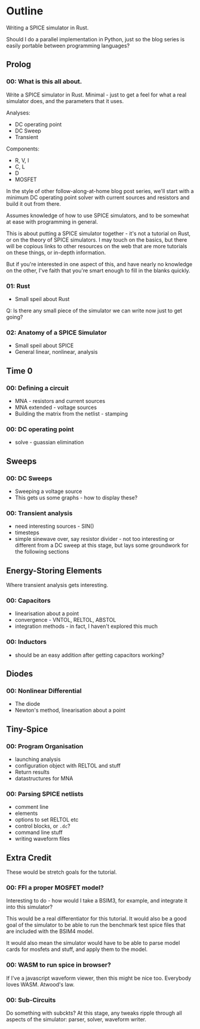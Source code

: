 Outline
=========================================

Writing a SPICE simulator in Rust.

Should I do a parallel implementation in Python, just so the blog series
is easily portable between programming languages?

Prolog
-----------------------------------------

### 00: What is this all about.
Write a SPICE simulator in Rust. Minimal - just to get a feel for what
a real simulator does, and the parameters that it uses.

Analyses:
* DC operating point
* DC Sweep 
* Transient

Components:
* R, V, I
* C, L
* D
* MOSFET

In the style of other follow-along-at-home blog post series, we'll start
with a minimum DC operating point solver with current sources and resistors
and build it out from there.

Assumes knowledge of how to use SPICE simulators, and to be somewhat at
ease with programming in general.

This is about putting a SPICE simulator together - it's not a tutorial on
Rust, or on the theory of SPICE simulators. I may touch on the basics, but
there will be copious links to other resources on the web that are more
tutorials on these things, or in-depth information.

But if you're interested in one aspect of this, and have nearly no knowledge
on the other, I've faith that you're smart enough to fill in the blanks quickly.


### 01: Rust
* Small speil about Rust

Q: Is there any small piece of the simulator we can write now
 just to get going?


### 02: Anatomy of a SPICE Simulator
* Small speil about SPICE
* General linear, nonlinear, analysis


Time 0
-----------------------------------------

### 00: Defining a circuit
* MNA - resistors and current sources
* MNA extended - voltage sources
* Building the matrix from the netlist - stamping

### 00: DC operating point
* solve - guassian elimination


Sweeps
-----------------------------------------

### 00: DC Sweeps
* Sweeping a voltage source
* This gets us some graphs - how to display these?

### 00: Transient analysis
* need interesting sources - SIN()
* timesteps
* simple sinewave over, say resistor divider - not too interesting or
  different from a DC sweep at this stage, but lays some groundwork 
  for the following sections


Energy-Storing Elements
----------------------------------------
Where transient analysis gets interesting.

### 00: Capacitors
* linearisation about a point
* convergence - VNTOL, RELTOL, ABSTOL
* integration methods - in fact, I haven't explored this much

### 00: Inductors
* should be an easy addition after getting capacitors working?


Diodes
---------------------------------------

### 00: Nonlinear Differential
* The diode
* Newton's method, linearisation about a point


Tiny-Spice
---------------------------------------

### 00: Program Organisation
* launching analysis
* configuration object with RELTOL and stuff
* Return results
* datastructures for MNA 


### 00: Parsing SPICE netlists
* comment line
* elements
* options to set RELTOL etc
* control blocks, or `.dc`?
* command line stuff
* writing waveform files



Extra Credit
----------------------------------------
These would be stretch goals for the tutorial.

### 00: FFI a proper MOSFET model?
Interesting to do - how would I take a BSIM3, for example, and integrate
it into this simulator?

This would be a real differentiator for this tutorial. It would also be 
a good goal of the simulator to be able to run the benchmark test spice
files that are included with the BSIM4 model.

It would also mean the simulator would have to be able to parse model cards
for mosfets and stuff, and apply them to the model.


### 00: WASM to run spice in browser?
If I've a javascript waveform viewer, then this might be nice too.
Everybody loves WASM.
Atwood's law.

### 00: Sub-Circuits
Do something with subckts?
At this stage, any tweaks ripple through all aspects of the simulator:
parser, solver, waveform writer.

